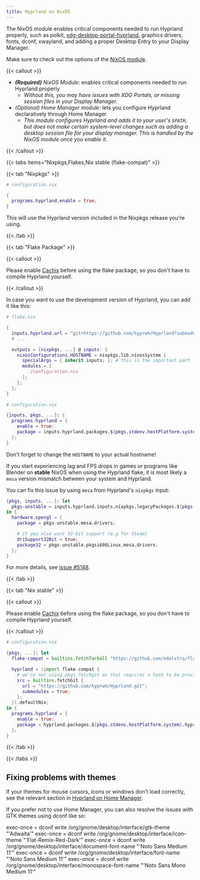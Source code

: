 ```yaml
---
title: Hyprland on NixOS
---
```


The NixOS module enables critical components needed to run Hyprland properly,
such as polkit,
[xdg-desktop-portal-hyprland](https://github.com/hyprwm/xdg-desktop-portal-hyprland),
graphics drivers, fonts, dconf, xwayland, and adding a proper Desktop Entry to
your Display Manager.

Make sure to check out the options of the
[NixOS module](https://search.nixos.org/options?channel=unstable&from=0&size=50&sort=relevance&type=packages&query=hyprland).

{{< callout >}}

- _**(Required)** NixOS Module_: enables critical components needed to run
  Hyprland properly
  - _Without this, you may have issues with XDG Portals, or missing session
    files in your Display Manager._
- _(Optional) Home Manager module_: lets you configure Hyprland declaratively
  through Home Manager.
  - _This module configures Hyprland and adds it to your user's `$PATH`, but
    does not make certain system-level changes such as adding a desktop session
    file for your display manager. This is handled by the NixOS module once you
    enable it._

{{< /callout >}}

{{< tabs items="Nixpkgs,Flakes,Nix stable (flake-compat)" >}}

{{< tab "Nixpkgs" >}}

```nix
# configuration.nix

{
  programs.hyprland.enable = true;
}
```

This will use the Hyprland version included in the Nixpkgs release you're using.

{{< /tab >}}

{{< tab "Flake Package" >}}

{{< callout >}}

Please enable [Cachix](../Cachix) before using the flake package, so you don't
have to compile Hyprland yourself.

{{< /callout >}}

In case you want to use the development version of Hyprland, you can add it like
this:

```nix
# flake.nix

{
  inputs.hyprland.url = "git+https://github.com/hyprwm/Hyprland?submodules=1";
  # ...

  outputs = {nixpkgs, ...} @ inputs: {
    nixosConfigurations.HOSTNAME = nixpkgs.lib.nixosSystem {
      specialArgs = { inherit inputs; }; # this is the important part
      modules = [
        ./configuration.nix
      ];
    };
  };
}

# configuration.nix

{inputs, pkgs, ...}: {
  programs.hyprland = {
    enable = true;
    package = inputs.hyprland.packages.${pkgs.stdenv.hostPlatform.system}.hyprland;
  };
}
```

Don't forget to change the `HOSTNAME` to your actual hostname!

If you start experiencing lag and FPS drops in games or programs like Blender on
**stable** NixOS when using the Hyprland flake, it is most likely a `mesa`
version mismatch between your system and Hyprland.

You can fix this issue by using `mesa` from Hyprland's `nixpkgs` input:

```nix
{pkgs, inputs, ...}: let
  pkgs-unstable = inputs.hyprland.inputs.nixpkgs.legacyPackages.${pkgs.stdenv.hostPlatform.system};
in {
  hardware.opengl = {
    package = pkgs-unstable.mesa.drivers;

    # if you also want 32-bit support (e.g for Steam)
    driSupport32Bit = true;
    package32 = pkgs-unstable.pkgsi686Linux.mesa.drivers;
  };
}
```

For more details, see
[issue #5148](https://github.com/hyprwm/Hyprland/issues/5148).

{{< /tab >}}

{{< tab "Nix stable" >}}

{{< callout >}}

Please enable [Cachix](../Cachix) before using the flake package, so you don't
have to compile Hyprland yourself.

{{< /callout >}}

```nix
# configuration.nix

{pkgs, ...}: let
  flake-compat = builtins.fetchTarball "https://github.com/edolstra/flake-compat/archive/master.tar.gz";

  hyprland = (import flake-compat {
    # we're not using pkgs.fetchgit as that requires a hash to be provided
    src = builtins.fetchGit {
      url = "https://github.com/hyprwm/Hyprland.git";
      submodules = true;
    };
  }).defaultNix;
in {
  programs.hyprland = {
    enable = true;
    package = hyprland.packages.${pkgs.stdenv.hostPlatform.system}.hyprland;
  };
}
```

{{< /tab >}}

{{< /tabs >}}

## Fixing problems with themes

If your themes for mouse cursors, icons or windows don't load correctly, see the
relevant section in [Hyprland on Home Manager](../Hyprland-on-Home-Manager).

If you prefer not to use Home Manager, you can also resolve the issues with GTK themes using dconf like so:

exec-once = dconf write /org/gnome/desktop/interface/gtk-theme "'Adwaita'"
exec-once = dconf write /org/gnome/desktop/interface/icon-theme "'Flat-Remix-Red-Dark'"
exec-once = dconf write /org/gnome/desktop/interface/document-font-name "'Noto Sans Medium 11'"
exec-once = dconf write /org/gnome/desktop/interface/font-name "'Noto Sans Medium 11'"
exec-once = dconf write /org/gnome/desktop/interface/monospace-font-name "'Noto Sans Mono Medium 11'"
